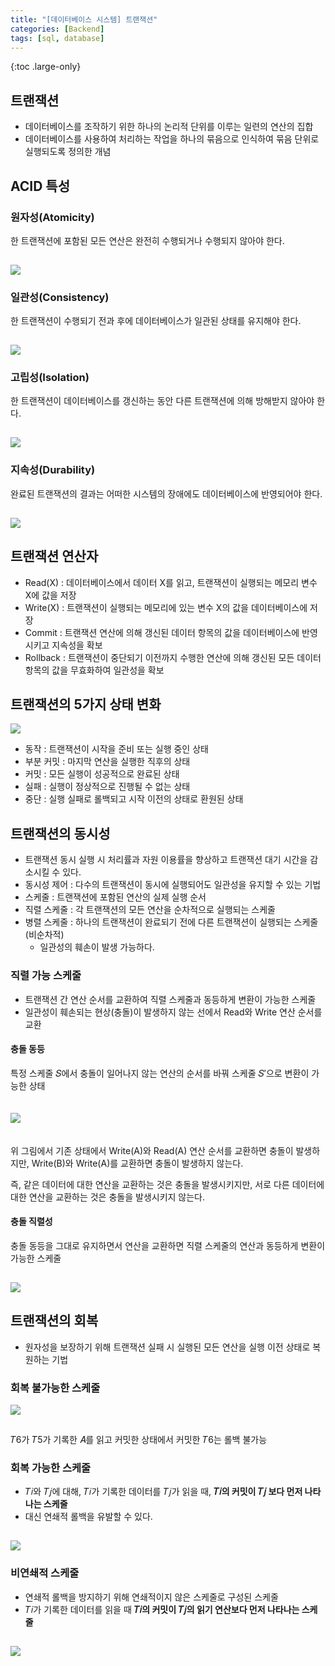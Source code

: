 ```yaml
---
title: "[데이터베이스 시스템] 트랜잭션"
categories: [Backend]
tags: [sql, database]
---
```


{:toc .large-only}

## 트랜잭션

- 데이터베이스를 조작하기 위한 하나의 논리적 단위를 이루는 일련의 연산의 집합
- 데이터베이스를 사용하여 처리하는 작업을 하나의 묶음으로 인식하여 묶음 단위로 실행되도록 정의한 개념

## ACID 특성

### 원자성(Atomicity)

한 트랜잭션에 포함된 모든 연산은 완전히 수행되거나 수행되지 않아야 한다.

<img src="/assets/img/blog/2024-06-09-transaction_01.png" style="margin-top:15px;">

### 일관성(Consistency)

한 트랜잭션이 수행되기 전과 후에 데이터베이스가 일관된 상태를 유지해야 한다.

<img src="/assets/img/blog/2024-06-09-transaction_02.png" style="margin-top:15px;">

### 고립성(Isolation)

한 트랜잭션이 데이터베이스를 갱신하는 동안 다른 트랜잭션에 의해 방해받지 않아야 한다.

<img src="/assets/img/blog/2024-06-09-transaction_03.png" style="margin-top:15px;">

### 지속성(Durability)

완료된 트랜잭션의 결과는 어떠한 시스템의 장애에도 데이터베이스에 반영되어야 한다.

<img src="/assets/img/blog/2024-06-09-transaction_04.png" style="margin-top:15px;">

## 트랜잭션 연산자

- Read(X) : 데이터베이스에서 데이터 X를 읽고, 트랜잭션이 실행되는 메모리 변수 X에 값을 저장
- Write(X) : 트랜잭션이 실행되는 메모리에 있는 변수 X의 값을 데이터베이스에 저장
- Commit : 트랜잭션 연산에 의해 갱신된 데이터 항목의 값을 데이터베이스에 반영시키고 지속성을 확보
- Rollback : 트랜잭션이 중단되기 이전까지 수행한 연산에 의해 갱신된 모든 데이터 항목의 값을 무효화하여 일관성을 확보

## 트랜잭션의 5가지 상태 변화

<img src="/assets/img/blog/2024-06-09-transaction_05.png" style="margin-botom:15px;">

- 동작 : 트랜잭션이 시작을 준비 또는 실행 중인 상태
- 부분 커밋 : 마지막 연산을 실행한 직후의 상태
- 커밋 : 모든 실행이 성공적으로 완료된 상태
- 실패 : 실행이 정상적으로 진행될 수 없는 상태
- 중단 : 실행 실패로 롤백되고 시작 이전의 상태로 환원된 상태

## 트랜잭션의 동시성

- 트랜잭션 동시 실행 시 처리률과 자원 이용률을 향상하고 트랜잭션 대기 시간을 감소시킬 수 있다.
- 동시성 제어 : 다수의 트랜잭션이 동시에 실행되어도 일관성을 유지할 수 있는 기법
- 스케줄 : 트랜잭션에 포함된 연산의 실제 실행 순서
- 직렬 스케줄 : 각 트랜잭션의 모든 연산을 순차적으로 실행되는 스케줄
- 병렬 스케줄 : 하나의 트랜잭션이 완료되기 전에 다른 트랜잭션이 실행되는 스케줄 (비순차적)
  - 일관성의 훼손이 발생 가능하다.

### 직렬 가능 스케줄

- 트랜잭션 간 연산 순서를 교환하여 직렬 스케줄과 동등하게 변환이 가능한 스케줄
- 일관성이 훼손되는 현상(충돌)이 발생하지 않는 선에서 Read와 Write 연산 순서를 교환

#### 충돌 동등

특정 스케줄 𝑆에서 충돌이 일어나지 않는 연산의 순서를 바꿔 스케줄 𝑆′으로 변환이 가능한 상태

<img src="/assets/img/blog/2024-06-09-transaction_06.png" style="margin:20px 0;">

위 그림에서 기존 상태에서 Write(A)와 Read(A) 연산 순서를 교환하면 충돌이 발생하지만, Write(B)와 Write(A)를 교환하면 충돌이 발생하지 않는다.

즉, 같은 데이터에 대한 연산을 교환하는 것은 충돌을 발생시키지만, 서로 다른 데이터에 대한 연산을 교환하는 것은 충돌을 발생시키지 않는다.

#### 충돌 직렬성

충돌 동등을 그대로 유지하면서 연산을 교환하면 직렬 스케줄의 연산과 동등하게 변환이 가능한 스케줄

<img src="/assets/img/blog/2024-06-09-transaction_07.png" style="margin-top:15px;">

## 트랜잭션의 회복

- 원자성을 보장하기 위해 트랜잭션 실패 시 실행된 모든 연산을 실행 이전 상태로 복원하는 기법

### 회복 불가능한 스케줄

<img src="/assets/img/blog/2024-06-09-transaction_08.png" style="margin-bottom:15px;">

𝑇6가 𝑇5가 기록한 𝐴를 읽고 커밋한 상태에서 커밋한 𝑇6는 롤백 불가능

### 회복 가능한 스케줄

- 𝑇𝑖와 𝑇𝑗에 대해, 𝑇𝑖가 기록한 데이터를 𝑇𝑗가 읽을 때, **𝑇𝑖의 커밋이 𝑇𝑗 보다 먼저 나타나는 스케줄**
- 대신 연쇄적 롤백을 유발할 수 있다.

<img src="/assets/img/blog/2024-06-09-transaction_09.png" style="margin-top:15px;">

### 비연쇄적 스케줄

- 연쇄적 롤백을 방지하기 위해 연쇄적이지 않은 스케줄로 구성된 스케줄
- 𝑇𝑖가 기록한 데이터를 읽을 때 **𝑇𝑖의 커밋이 𝑇𝑗의 읽기 연산보다 먼저 나타나는 스케줄**

<img src="/assets/img/blog/2024-06-09-transaction_10.png" style="margin-top:15px;">
